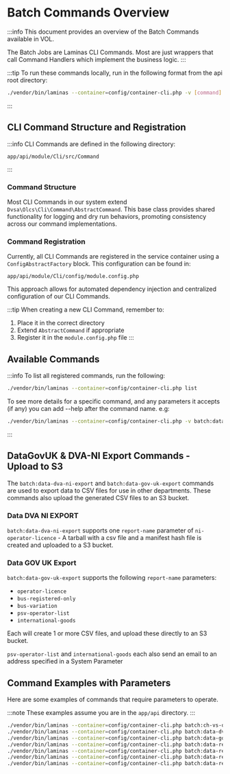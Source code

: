 # Batch Commands Overview

:::info
This document provides an overview of the Batch Commands available in VOL.

The Batch Jobs are Laminas CLI Commands. Most are just wrappers that call Command Handlers which implement the business logic.
:::

:::tip
To run these commands locally, run in the following format from the api root directory:

```bash
./vendor/bin/laminas --container=config/container-cli.php -v [command] [options]
```

:::

## CLI Command Structure and Registration

:::info
CLI Commands are defined in the following directory:

```
app/api/module/Cli/src/Command
```

:::

### Command Structure

Most CLI Commands in our system extend `Dvsa\Olcs\Cli\Command\AbstractCommand`. This base class provides shared functionality for logging and dry run behaviors, promoting consistency across our command implementations.

### Command Registration

Currently, all CLI Commands are registered in the service container using a `ConfigAbstractFactory` block. This configuration can be found in:

```
app/api/module/Cli/config/module.config.php
```

This approach allows for automated dependency injection and centralized configuration of our CLI Commands.

:::tip
When creating a new CLI Command, remember to:

1. Place it in the correct directory
2. Extend `AbstractCommand` if appropriate
3. Register it in the `module.config.php` file
   :::

## Available Commands

:::info
To list all registered commands, run the following:

```bash
./vendor/bin/laminas --container=config/container-cli.php list
```

To see more details for a specific command, and any parameters it accepts (if any) you can add --help after the command name. e.g:

```bash
./vendor/bin/laminas --container=config/container-cli.php -v batch:data-gov-uk-export --help
```

:::

## DataGovUK & DVA-NI Export Commands - Upload to S3

The `batch:data-dva-ni-export` and `batch:data-gov-uk-export` commands are used to export data to CSV files for use in other departments. These commands also upload the generated CSV files to an S3 bucket.

### Data DVA NI EXPORT

`batch:data-dva-ni-export` supports one `report-name` parameter of `ni-operator-licence` - A tarball with a csv file and a manifest hash file is created and uploaded to a S3 bucket.

### Data GOV UK Export

`batch:data-gov-uk-export` supports the following `report-name` parameters:

-   `operator-licence`
-   `bus-registered-only`
-   `bus-variation`
-   `psv-operator-list`
-   `international-goods`

Each will create 1 or more CSV files, and upload these directly to an S3 bucket.

`psv-operator-list` and `international-goods` each also send an email to an address specified in a System Parameter

## Command Examples with Parameters

Here are some examples of commands that require parameters to operate.

:::note
These examples assume you are in the `app/api` directory.
:::

```bash
./vendor/bin/laminas --container=config/container-cli.php batch:ch-vs-olcs-diffs -v --path=/tmp/
./vendor/bin/laminas --container=config/container-cli.php batch:data-dva-ni-export -v --report-name=ni-operator-licence
./vendor/bin/laminas --container=config/container-cli.php batch:data-gov-uk-export -v --report-name=operator-licence
./vendor/bin/laminas --container=config/container-cli.php batch:data-retention -v --populate
./vendor/bin/laminas --container=config/container-cli.php batch:data-retention -v --precheck
./vendor/bin/laminas --container=config/container-cli.php batch:data-retention -v --delete
./vendor/bin/laminas --container=config/container-cli.php batch:data-retention -v --postcheck
```
